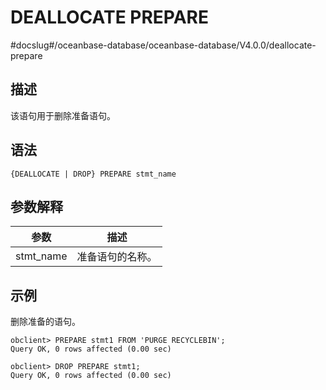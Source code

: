 DEALLOCATE PREPARE 
=======================================
#docslug#/oceanbase-database/oceanbase-database/V4.0.0/deallocate-prepare


描述 
-----------------------

该语句用于删除准备语句。

语法 
-----------------------

```unknow
{DEALLOCATE | DROP} PREPARE stmt_name
```



参数解释 
-------------------------



|    参数     |    描述    |
|-----------|----------|
| stmt_name | 准备语句的名称。 |



示例 
-----------------------

删除准备的语句。

```unknow
obclient> PREPARE stmt1 FROM 'PURGE RECYCLEBIN';
Query OK, 0 rows affected (0.00 sec)

obclient> DROP PREPARE stmt1;
Query OK, 0 rows affected (0.00 sec)
```


